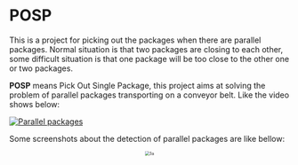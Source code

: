 # POSP
This is a project for picking out the packages when there are parallel packages. Normal situation is that two packages are closing to each other, some difficult situation is that one package will be too close to the other one or two packages.

**POSP** means Pick Out Single Package, this project aims at solving the problem of parallel packages transporting on a conveyor belt. Like the video shows below:

[![Parallel packages](https://res.cloudinary.com/marcomontalbano/image/upload/v1722966674/video_to_markdown/images/youtube--vM1hwYmYbvQ-c05b58ac6eb4c4700831b2b3070cd403.jpg)](https://youtu.be/vM1hwYmYbvQ "Parallel packages")

Some screenshots about the detection of parallel packages are like bellow:

<div align=center>
<img src="data\image-20240804165358095.png" alt="3a" style="zoom:50%;" />
</div>
